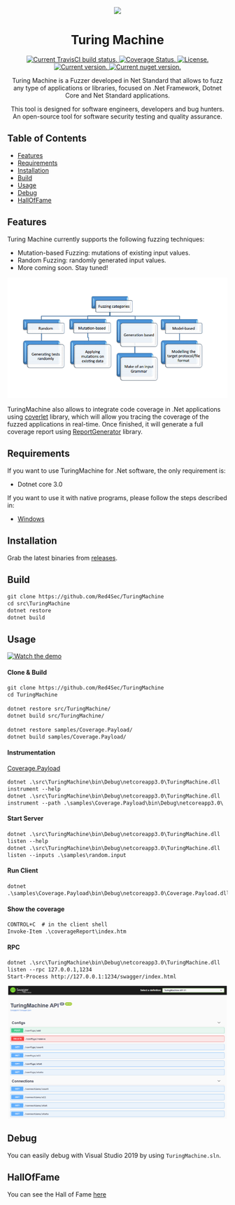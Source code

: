 <p align="center">
  <img src="https://avatars0.githubusercontent.com/u/33096324?s=200&v=4" width="200px">
</p>

<h1 align="center">Turing Machine</h1>
<p align="center">
  <a href="https://travis-ci.org/Red4Sec/TuringMachine" target="_blank">
    <img src="https://travis-ci.org/Red4Sec/TuringMachine.svg?branch=master" alt="Current TravisCI build status.">
  </a>
  <a href='https://coveralls.io/github/Red4Sec/TuringMachine?branch=master' target="_blank">
    <img src='https://coveralls.io/repos/github/Red4Sec/TuringMachine/badge.svg?branch=master' alt='Coverage Status.' />
  </a>
  <a href="https://github.com/Red4Sec/TuringMachine/blob/master/LICENSE" target="_blank">
    <img src="https://img.shields.io/badge/license-MIT-blue.svg" alt="License.">
  </a>
<br>
  <a href="https://github.com/Red4Sec/TuringMachine/releases" target="_blank">
    <img src="https://badge.fury.io/gh/red4sec%2FTuringMachine.svg" alt="Current version.">
  </a>
  <a href="https://www.nuget.org/packages/TuringMachine.Core" target="_blank">
    <img src="https://badge.fury.io/nu/TuringMachine.Core.svg" alt="Current nuget version.">
  </a>
</p>

<p align="center">Turing Machine is a Fuzzer developed in Net Standard that allows to fuzz any type of applications or libraries, focused on .Net Framework, Dotnet Core and Net Standard applications.</p>
<p align="center">This tool is designed for software engineers, developers and bug hunters. An open-source tool for software security testing and quality assurance.</p>

## Table of Contents

- [Features](#features)
- [Requirements](#requirements)
- [Installation](#installation)
- [Build](#build)
- [Usage](#usage)
- [Debug](#debug)
- [HallOfFame](#hallOfFame)

## Features

Turing Machine currently supports the following fuzzing techniques:

- Mutation-based Fuzzing: mutations of existing input values.
- Random Fuzzing: randomly generated input values.
- More coming soon. Stay tuned! 

<p align="center">
  <img src="https://github.com/Red4Sec/TuringMachine/blob/master/info/types.png?raw=true" width="700px">
</p>

TuringMachine also allows to integrate code coverage in .Net applications using [coverlet](https://github.com/tonerdo/coverlet) library, which will allow you tracing the coverage of the fuzzed applications in real-time. Once finished, it will generate a full coverage report using [ReportGenerator](https://github.com/danielpalme/ReportGenerator) library.

## Requirements

If you want to use TuringMachine for .Net software, the only requirement is:

- Dotnet core 3.0

If you want to use it with native programs, please follow the steps described in:

- [Windows](info/native/Windows)

## Installation

Grab the latest binaries from [releases](https://github.com/Red4Sec/TuringMachine/releases).

## Build

```
git clone https://github.com/Red4Sec/TuringMachine
cd src\TuringMachine
dotnet restore
dotnet build
```

## Usage

[![Watch the demo](https://img.youtube.com/vi/EKnMCkSQiGY/maxresdefault.jpg)](https://youtu.be/EKnMCkSQiGY)

#### Clone & Build

```
git clone https://github.com/Red4Sec/TuringMachine
cd TuringMachine

dotnet restore src/TuringMachine/
dotnet build src/TuringMachine/

dotnet restore samples/Coverage.Payload/
dotnet build samples/Coverage.Payload/
```

#### Instrumentation
[Coverage.Payload](samples/Coverage.Payload)

```
dotnet .\src\TuringMachine\bin\Debug\netcoreapp3.0\TuringMachine.dll instrument --help
dotnet .\src\TuringMachine\bin\Debug\netcoreapp3.0\TuringMachine.dll instrument --path .\samples\Coverage.Payload\bin\Debug\netcoreapp3.0\
```

#### Start Server

```
dotnet .\src\TuringMachine\bin\Debug\netcoreapp3.0\TuringMachine.dll listen --help
dotnet .\src\TuringMachine\bin\Debug\netcoreapp3.0\TuringMachine.dll listen --inputs .\samples\random.input
```

#### Run Client

```
dotnet .\samples\Coverage.Payload\bin\Debug\netcoreapp3.0\Coverage.Payload.dll
```

#### Show the coverage

```
CONTROL+C  # in the client shell
Invoke-Item .\coverageReport\index.htm
```

#### RPC

```
dotnet .\src\TuringMachine\bin\Debug\netcoreapp3.0\TuringMachine.dll listen --rpc 127.0.0.1,1234
Start-Process http://127.0.0.1:1234/swagger/index.html
```

<p align="center">
  <img src="https://github.com/Red4Sec/TuringMachine/blob/master/info/swagger.png?raw=true" width="500px">
</p>

## Debug

You can easily debug with Visual Studio 2019 by using `TuringMachine.sln`.

## HallOfFame

You can see the Hall of Fame [here](HallOfFame.md)

